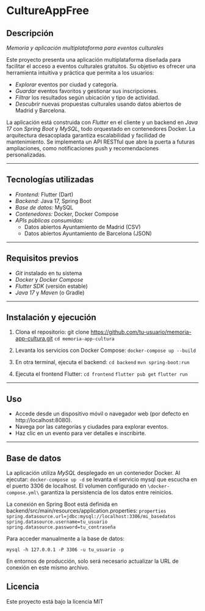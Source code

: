 # CultureAppFree 

## Descripción

*Memoria y aplicación multiplataforma para eventos culturales*

Este proyecto presenta una aplicación multiplataforma diseñada para facilitar el acceso a eventos culturales gratuitos. Su objetivo es ofrecer una herramienta intuitiva y práctica que permita a los usuarios:

- *Explorar* eventos por ciudad y categoría.
- *Guardar* eventos favoritos y gestionar sus inscripciones.
- *Filtrar* los resultados según ubicación y tipo de actividad.
- *Descubrir* nuevas propuestas culturales usando datos abiertos de Madrid y Barcelona.

La aplicación está construida con *Flutter* en el cliente y un backend en *Java 17* con *Spring Boot* y *MySQL*, todo orquestado en contenedores Docker. La arquitectura desacoplada garantiza escalabilidad y facilidad de mantenimiento. Se implementa un API RESTful que abre la puerta a futuras ampliaciones, como notificaciones push y recomendaciones personalizadas. 

---

## Tecnologías utilizadas

- *Frontend:* Flutter (Dart) 
- *Backend:* Java 17, Spring Boot
- *Base de datos:* MySQL
- *Contenedores:* Docker, Docker Compose
- *APIs públicas consumidas:*
    - Datos abiertos Ayuntamiento de Madrid (CSV)
    - Datos abiertos Ayuntamiento de Barcelona (JSON)

---

## Requisitos previos

- *Git* instalado en tu sistema
- *Docker* y *Docker Compose*
- *Flutter SDK* (versión estable)
- *Java 17* y *Maven* (o Gradle)

---

## Instalación y ejecución

1. Clona el repositorio:
   git clone https://github.com/tu-usuario/memoria-app-cultura.git
   `cd memoria-app-cultura`

2. Levanta los servicios con Docker Compose:
   `docker-compose up --build`

3. En otra terminal, ejecuta el backend:
   `cd backend`
   `mvn spring-boot:run`

4. Ejecuta el frontend Flutter:
   `cd frontend`
   `flutter pub get`
   `flutter run`


---

## Uso

- Accede desde un dispositivo móvil o navegador web (por defecto en http://localhost:8080).
- Navega por las categorías y ciudades para explorar eventos.
- Haz clic en un evento para ver detalles e inscribirte.

---
## Base de datos

La aplicación utiliza *MySQL* desplegado en un contenedor Docker. Al ejecutar: `docker-compose up -d` se levanta el servicio mysql que escucha en el puerto 3306 de localhost. El volumen configurado en `\docker-compose.yml\` garantiza la persistencia de los datos entre reinicios.

La conexión en Spring Boot está definida en backend/src/main/resources/application.properties:
`properties
spring.datasource.url=jdbc:mysql://localhost:3306/mi_basedatos
spring.datasource.username=tu_usuario
spring.datasource.password=tu_contraseña`

Para acceder manualmente a la base de datos:

`mysql -h 127.0.0.1 -P 3306 -u tu_usuario -p`

En entornos de producción, solo será necesario actualizar la URL de conexión en este mismo archivo.

## Licencia

Este proyecto está bajo la licencia MIT
